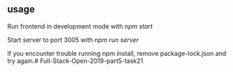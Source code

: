 ## usage

Run frontend in development mode with _npm start_

Start server to port 3005 with _npm run server_

If you encounter trouble running npm install, remove package-lock.json and try again.# Full-Stack-Open-2019-part5-task21
